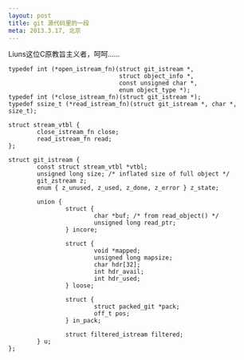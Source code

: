 ```yaml
---
layout: post
title: git 源代码里的一段
meta: 2013.3.17, 北京
---
```


Liuns这位C原教旨主义者，呵呵……

    typedef int (*open_istream_fn)(struct git_istream *,
                                   struct object_info *,
                                   const unsigned char *,
                                   enum object_type *);
    typedef int (*close_istream_fn)(struct git_istream *);
    typedef ssize_t (*read_istream_fn)(struct git_istream *, char *, size_t);

    struct stream_vtbl {
            close_istream_fn close;
            read_istream_fn read;
    };

    struct git_istream {
            const struct stream_vtbl *vtbl;
            unsigned long size; /* inflated size of full object */
            git_zstream z;
            enum { z_unused, z_used, z_done, z_error } z_state;

            union {
                    struct {
                            char *buf; /* from read_object() */
                            unsigned long read_ptr;
                    } incore;

                    struct {
                            void *mapped;
                            unsigned long mapsize;
                            char hdr[32];
                            int hdr_avail;
                            int hdr_used;
                    } loose;

                    struct {
                            struct packed_git *pack;
                            off_t pos;
                    } in_pack;

                    struct filtered_istream filtered;
            } u;
    };

